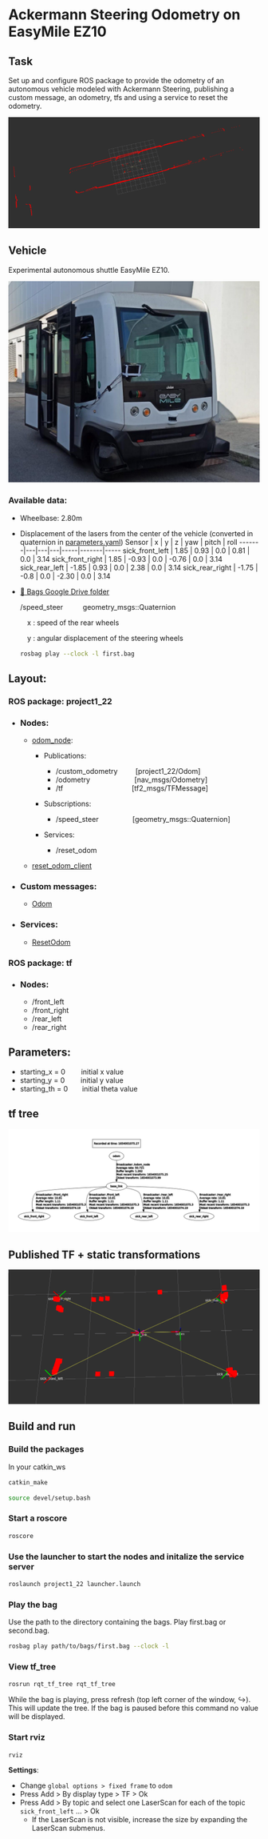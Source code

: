 # Ackermann Steering Odometry on EasyMile EZ10

## Task
Set up and configure ROS package to provide the odometry of an autonomous vehicle modeled with Ackermann Steering, publishing a custom message, an odometry, tfs and using a service to reset the odometry.

![LasersScan](https://github.com/AlessandroPozzoni/ackermann-odom-tf/blob/main/images/lasers_scan.png)

## Vehicle
Experimental autonomous shuttle EasyMile EZ10.

![EasyMile EZ10](https://github.com/AlessandroPozzoni/ackermann-odom-tf/blob/main/images/EZMile.png)

### Available data:
* Wheelbase: 2.80m
* Displacement of the lasers from the center of the vehicle (converted in quaternion in [parameters.yaml](https://github.com/AlessandroPozzoni/ackermann-odom-tf/blob/main/launcher.launch))
  Sensor | x | y | z | yaw | pitch | roll
  -------|---|---|---|-----|-------|----- 
  sick_front_left | 1.85 | 0.93 | 0.0 | 0.81 | 0.0 | 3.14
  sick_front_right | 1.85 | -0.93 | 0.0 | -0.76 | 0.0 | 3.14
  sick_rear_left | -1.85 | 0.93 | 0.0 | 2.38 | 0.0 | 3.14
  sick_rear_right | -1.75 | -0.8 | 0.0 | -2.30 | 0.0 | 3.14
* [📁 Bags Google Drive folder](https://drive.google.com/drive/folders/1up9J7SY8vHblapu4eD_WjhbXlN9l7I8v?usp=drive_link)
  
  /speed_steer &emsp;  &emsp; geometry_msgs::Quaternion
  
  &emsp;x : speed of the rear wheels
  
  &emsp;y : angular displacement of the steering wheels
    ```bash
    rosbag play --clock -l first.bag
    ```
## Layout:
### ROS package: project1_22
* ### Nodes:
  * [odom_node](https://github.com/AlessandroPozzoni/ackermann-odom-tf/blob/main/src/odom_node.cpp):
    
    * Publications:
      * /custom_odometry&emsp;  &emsp; [project1_22/Odom]
      * /odometry &emsp;  &emsp;&emsp;&emsp;&emsp;&ensp;&nbsp;[nav_msgs/Odometry]
      * /tf &emsp;  &emsp;&emsp;&emsp;&emsp;&emsp;&emsp;&emsp;&emsp;&nbsp;[tf2_msgs/TFMessage]
        
    * Subscriptions:
      * /speed_steer&emsp;  &emsp;&emsp;&emsp;&nbsp; [geometry_msgs::Quaternion]
     
    * Services: 
      * /reset_odom
     
  * [reset_odom_client](https://github.com/AlessandroPozzoni/ackermann-odom-tf/blob/main/src/reset_odom_client.cpp)
 
* ### Custom messages:
  * [Odom](https://github.com/AlessandroPozzoni/ackermann-odom-tf/blob/main/msg/Odom.msg)
 
* ### Services:
  * [ResetOdom](https://github.com/AlessandroPozzoni/ackermann-odom-tf/blob/main/srv/ResetOdom.srv)
    
   
### ROS package: tf
* ### Nodes:
  * /front_left
  * /front_right
  * /rear_left
  * /rear_right
 
## Parameters:
* starting_x = 0&emsp;  &emsp;initial x value
* starting_y = 0&emsp;  &emsp;initial y value
* starting_th = 0&emsp;  &ensp; initial theta value

## tf tree 

![TFTree](https://github.com/AlessandroPozzoni/ackermann-odom-tf/blob/main/images/tf_tree.png)

## Published TF + static transformations

![StaticTF](https://github.com/AlessandroPozzoni/ackermann-odom-tf/blob/main/images/static_tf.png)

## Build and run
### Build the packages
In your catkin_ws
```bash
catkin_make
```
```bash
source devel/setup.bash
```
### Start a roscore
```bash
roscore
```
### Use the launcher to start the nodes and initalize the service server
```bash
roslaunch project1_22 launcher.launch
```
### Play the bag
Use the path to the directory containing the bags. Play first.bag or second.bag.
```bash
rosbag play path/to/bags/first.bag --clock -l
```
### View tf_tree
```bash
rosrun rqt_tf_tree rqt_tf_tree
```
While the bag is playing, press refresh (top left corner of the window, ↪️). This will update the tree. If the bag is paused before this command no value will be displayed.
### Start rviz
```bash
rviz
```
__Settings__: 
* Change ```global options > fixed frame``` to ```odom```
* Press Add > By display type > TF > Ok
* Press Add > By topic and select one LaserScan for each of the topic ```sick_front_left``` ... > Ok
  * If the LaserScan is not visible, increase the size by expanding the LaserScan submenus.
